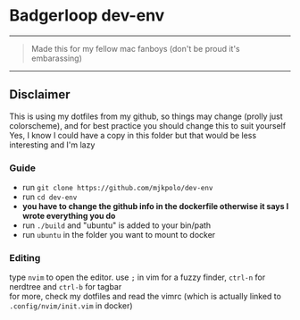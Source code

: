 # Badgerloop dev-env
---
>Made this for my fellow mac fanboys (don't be proud it's embarassing)
---
## Disclaimer
This is using my dotfiles from my github, so things may change (prolly just colorscheme), and for best practice you should change this to suit yourself <br/>
Yes, I know I could have a copy in this folder but that would be less interesting and I'm lazy
### Guide
- run `git clone https://github.com/mjkpolo/dev-env`
- run `cd dev-env`
- **you have to change the github info in the dockerfile otherwise it says I wrote everything you do**
- run `./build` and "ubuntu" is added to your bin/path
- run `ubuntu` in the folder you want to mount to docker
### Editing
type `nvim` to open the editor. use `;` in vim for a fuzzy finder, `ctrl-n` for nerdtree and `ctrl-b` for tagbar <br/>
for more, check my dotfiles and read the vimrc (which is actually linked to `.config/nvim/init.vim` in docker)
